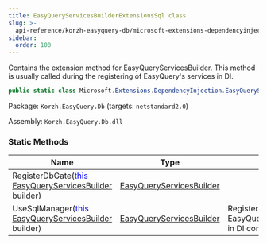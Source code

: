 ```yaml
---
title: EasyQueryServicesBuilderExtensionsSql class
slug: >-
  api-reference/korzh-easyquery-db/microsoft-extensions-dependencyinjection-namespace/easyqueryservicesbuilderextensionssql-class
sidebar:
  order: 100
---
```


Contains the extension method for EasyQueryServicesBuilder.  This method is usually called during the registering of EasyQuery's services in DI.
```csharp
public static class Microsoft.Extensions.DependencyInjection.EasyQueryServicesBuilderExtensionsSql

```
Package: `Korzh.EasyQuery.Db` (targets: `netstandard2.0`)

Assembly: `Korzh.EasyQuery.Db.dll`

### Static Methods

| Name | Type | Description | 
| --- | --- | --- | 
| RegisterDbGate(<span style='color: blue'>this</span> [EasyQueryServicesBuilder](/easyquery/docs/api-reference/korzh-easyquery/microsoft-extensions-dependencyinjection-namespace/easyqueryservicesbuilder-class) builder) | [EasyQueryServicesBuilder](/easyquery/docs/api-reference/korzh-easyquery/microsoft-extensions-dependencyinjection-namespace/easyqueryservicesbuilder-class) |  | 
| UseSqlManager(<span style='color: blue'>this</span> [EasyQueryServicesBuilder](/easyquery/docs/api-reference/korzh-easyquery/microsoft-extensions-dependencyinjection-namespace/easyqueryservicesbuilder-class) builder) | [EasyQueryServicesBuilder](/easyquery/docs/api-reference/korzh-easyquery/microsoft-extensions-dependencyinjection-namespace/easyqueryservicesbuilder-class) | Registers EasyQueryManagerSqlResolver in DI container. |
